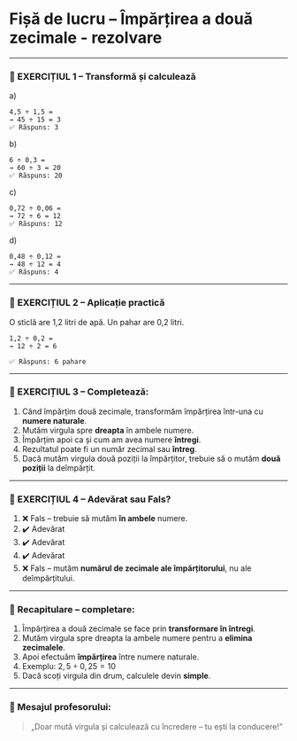 # Fișă de lucru – Împărțirea a două zecimale - rezolvare

------

### 🔹 EXERCIȚIUL 1 – Transformă și calculează

a)

```
4,5 ÷ 1,5 =  
→ 45 ÷ 15 = 3  
✅ Răspuns: 3
```

b)

```
6 ÷ 0,3 =  
→ 60 ÷ 3 = 20  
✅ Răspuns: 20
```

c)

```
0,72 ÷ 0,06 =  
→ 72 ÷ 6 = 12  
✅ Răspuns: 12
```

d)

```
0,48 ÷ 0,12 =  
→ 48 ÷ 12 = 4  
✅ Răspuns: 4
```

------

### 🔹 EXERCIȚIUL 2 – Aplicație practică

O sticlă are 1,2 litri de apă. Un pahar are 0,2 litri.

```
1,2 ÷ 0,2 =  
→ 12 ÷ 2 = 6  

✅ Răspuns: 6 pahare
```

------

### 🔹 EXERCIȚIUL 3 – Completează:

1. Când împărțim două zecimale, transformăm împărțirea într-una cu **numere naturale**.
2. Mutăm virgula spre **dreapta** în ambele numere.
3. Împărțim apoi ca și cum am avea numere **întregi**.
4. Rezultatul poate fi un număr zecimal sau **întreg**.
5. Dacă mutăm virgula două poziții la împărțitor, trebuie să o mutăm **două poziții** la deîmpărțit.

------

### 🔹 EXERCIȚIUL 4 – Adevărat sau Fals?

1. ❌ Fals – trebuie să mutăm **în ambele** numere.
2. ✔️ Adevărat
3. ✔️ Adevărat
4. ✔️ Adevărat
5. ❌ Fals – mutăm **numărul de zecimale ale împărțitorului**, nu ale deîmpărțitului.

------

### 🔁 Recapitulare – completare:

1. Împărțirea a două zecimale se face prin **transformare în întregi**.
2. Mutăm virgula spre dreapta la ambele numere pentru a **elimina zecimalele**.
3. Apoi efectuăm **împărțirea** între numere naturale.
4. Exemplu: $2{,}5 ÷ 0{,}25 = 10$
5. Dacă scoți virgula din drum, calculele devin **simple**.

------

### 📝 Mesajul profesorului:

> „Doar mută virgula și calculează cu încredere – tu ești la conducere!”

